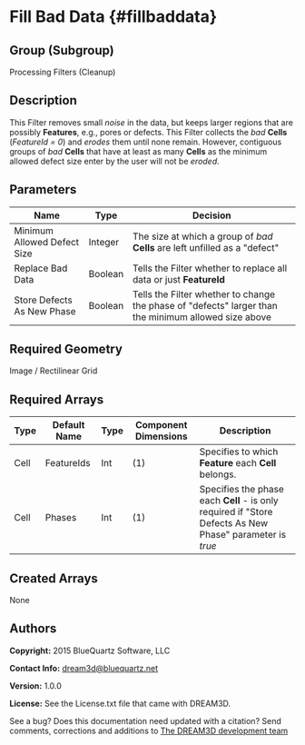 Fill Bad Data {#fillbaddata}
=============

## Group (Subgroup) ##
Processing Filters (Cleanup)

## Description ##
This Filter removes small *noise* in the data, but keeps larger regions that are possibly **Features**, e.g., pores or defects.
This Filter collects the *bad* **Cells** (*FeatureId = 0*) and _erodes_ them until none remain. However, contiguous groups of *bad* **Cells** that have at least as many **Cells** as the minimum allowed defect size enter by the user will not be _eroded_.

## Parameters ##
| Name | Type | Decision |
|------|------|------|
| Minimum Allowed Defect Size | Integer | The size at which a group of *bad* **Cells** are left unfilled as a "defect" |
| Replace Bad Data | Boolean | Tells the Filter whether to replace all data or just **FeatureId** |
| Store Defects As New Phase | Boolean | Tells the Filter whether to change the phase of "defects" larger than the minimum allowed size above |

## Required Geometry ##
Image / Rectilinear Grid

## Required Arrays ##
| Type | Default Name | Type | Component Dimensions | Description |
|------|--------------|-------------|---------|-----|
| Cell | FeatureIds | Int | (1) | Specifies to which **Feature** each **Cell** belongs. |
| Cell | Phases | Int | (1) | Specifies the phase each **Cell** - is only required if "Store Defects As New Phase" parameter is *true* |

## Created Arrays ##
None

## Authors ##
**Copyright:** 2015 BlueQuartz Software, LLC

**Contact Info:** dream3d@bluequartz.net

**Version:** 1.0.0

**License:**  See the License.txt file that came with DREAM3D.




See a bug? Does this documentation need updated with a citation? Send comments, corrections and additions to [The DREAM3D development team](mailto:dream3d@bluequartz.net?subject=Documentation%20Correction)

